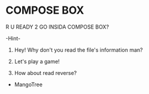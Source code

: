 # COMPOSE BOX

R U READY 2 GO INSIDA COMPOSE BOX? 


-Hint-

1. Hey! Why don't you read the file's information man?

2. Let's play a game!

3. How about read reverse?

- MangoTree
